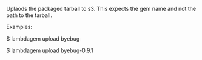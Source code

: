Uplaods the packaged tarball to s3.  This expects the gem name and not the path to the tarball.

Examples:

  $ lambdagem upload byebug

  $ lambdagem upload byebug-0.9.1
